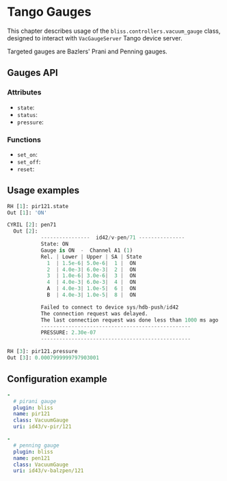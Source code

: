 
# Tango Gauges

This chapter describes usage of the `bliss.controllers.vacuum_gauge` class,
designed to interact with `VacGaugeServer` Tango device server.

Targeted gauges are Bazlers' Prani and Penning gauges.


## Gauges API

### Attributes

* `state`: 
* `status`: 
* `pressure`: 

### Functions
* `set_on`: 
* `set_off`: 
* `reset`: 



## Usage examples

```python
RH [1]: pir121.state
Out [1]: 'ON'
```

```python
CYRIL [2]: pen71
  Out [2]:
           ----------------  id42/v-pen/71 ---------------
           State: ON
           Gauge is ON  -  Channel A1 (1)
           Rel. | Lower | Upper | SA | State
             1  | 1.5e-6| 5.0e-6|  1 |  ON
             2  | 4.0e-3| 6.0e-3|  2 |  ON
             3  | 1.0e-6| 3.0e-6|  3 |  ON
             4  | 4.0e-3| 6.0e-3|  4 |  ON
             A  | 4.0e-3| 1.0e-5|  6 |  ON
             B  | 4.0e-3| 1.0e-5|  8 |  ON

           Failed to connect to device sys/hdb-push/id42
           The connection request was delayed.
           The last connection request was done less than 1000 ms ago
           -------------------------------------------------
           PRESSURE: 2.30e-07
           -------------------------------------------------
```

```python
RH [3]: pir121.pressure
Out [3]: 0.0007999999797903001
```


## Configuration example

```yaml
-
  # pirani gauge
  plugin: bliss
  name: pir121
  class: VacuumGauge
  uri: id43/v-pir/121

-
  # penning gauge
  plugin: bliss
  name: pen121
  class: VacuumGauge
  uri: id43/v-balzpen/121
```

